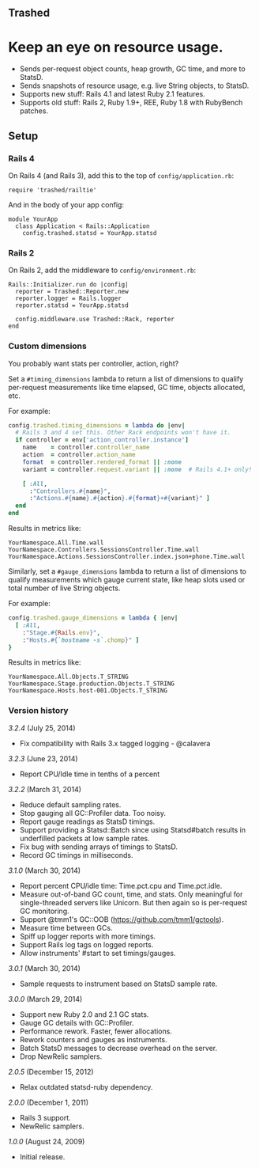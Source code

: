 ## Trashed
# Keep an eye on resource usage.


 - Sends per-request object counts, heap growth, GC time, and more to StatsD.
 - Sends snapshots of resource usage, e.g. live String objects, to StatsD.
 - Supports new stuff: Rails 4.1 and latest Ruby 2.1 features.
 - Supports old stuff: Rails 2, Ruby 1.9+, REE, Ruby 1.8 with RubyBench patches.

## Setup

### Rails 4

On Rails 4 (and Rails 3), add this to the top of `config/application.rb`:

    require 'trashed/railtie'

And in the body of your app config:

    module YourApp
      class Application < Rails::Application
        config.trashed.statsd = YourApp.statsd


### Rails 2

On Rails 2, add the middleware to `config/environment.rb`:

    Rails::Initializer.run do |config|
      reporter = Trashed::Reporter.new
      reporter.logger = Rails.logger
      reporter.statsd = YourApp.statsd

      config.middleware.use Trashed::Rack, reporter
    end


### Custom dimensions

You probably want stats per controller, action, right?

Set a `#timing_dimensions` lambda to return a list of dimensions to
qualify per-request measurements like time elapsed, GC time, objects
allocated, etc.

For example:
```ruby
config.trashed.timing_dimensions = lambda do |env|
  # Rails 3 and 4 set this. Other Rack endpoints won't have it.
  if controller = env['action_controller.instance']
    name    = controller.controller_name
    action  = controller.action_name
    format  = controller.rendered_format || :none
    variant = controller.request.variant || :none  # Rails 4.1+ only!

    [ :All,
      :"Controllers.#{name}",
      :"Actions.#{name}.#{action}.#{format}+#{variant}" ]
  end
end
```

Results in metrics like:
```
YourNamespace.All.Time.wall
YourNamespace.Controllers.SessionsController.Time.wall
YourNamespace.Actions.SessionsController.index.json+phone.Time.wall
```


Similarly, set a `#gauge_dimensions` lambda to return a list of dimensions to
qualify measurements which gauge current state, like heap slots used or total
number of live String objects.

For example:

```ruby
config.trashed.gauge_dimensions = lambda { |env|
  [ :All,
    :"Stage.#{Rails.env}",
    :"Hosts.#{`hostname -s`.chomp}" ]
}
```

Results in metrics like:
```
YourNamespace.All.Objects.T_STRING
YourNamespace.Stage.production.Objects.T_STRING
YourNamespace.Hosts.host-001.Objects.T_STRING
```


### Version history

*3.2.4* (July 25, 2014)

* Fix compatibility with Rails 3.x tagged logging - @calavera

*3.2.3* (June 23, 2014)

* Report CPU/Idle time in tenths of a percent

*3.2.2* (March 31, 2014)

* Reduce default sampling rates.
* Stop gauging all GC::Profiler data. Too noisy.
* Report gauge readings as StatsD timings.
* Support providing a Statsd::Batch since using Statsd#batch
  results in underfilled packets at low sample rates.
* Fix bug with sending arrays of timings to StatsD.
* Record GC timings in milliseconds.

*3.1.0* (March 30, 2014)

* Report percent CPU/idle time: Time.pct.cpu and Time.pct.idle.
* Measure out-of-band GC count, time, and stats. Only meaningful for
  single-threaded servers like Unicorn. But then again so is per-request
  GC monitoring.
* Support @tmm1's GC::OOB (https://github.com/tmm1/gctools).
* Measure time between GCs.
* Spiff up logger reports with more timings.
* Support Rails log tags on logged reports.
* Allow instruments' #start to set timings/gauges.

*3.0.1* (March 30, 2014)

* Sample requests to instrument based on StatsD sample rate.

*3.0.0* (March 29, 2014)

* Support new Ruby 2.0 and 2.1 GC stats.
* Gauge GC details with GC::Profiler.
* Performance rework. Faster, fewer allocations.
* Rework counters and gauges as instruments.
* Batch StatsD messages to decrease overhead on the server.
* Drop NewRelic samplers.

*2.0.5* (December 15, 2012)

* Relax outdated statsd-ruby dependency.

*2.0.0* (December 1, 2011)

* Rails 3 support.
* NewRelic samplers.

*1.0.0* (August 24, 2009)

* Initial release.
